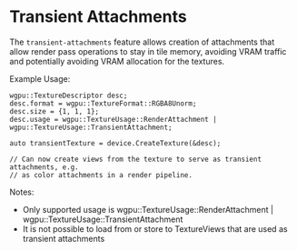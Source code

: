 # Transient Attachments

The `transient-attachments` feature allows creation of attachments that allow
render pass operations to stay in tile memory, avoiding VRAM traffic and
potentially avoiding VRAM allocation for the textures.

Example Usage:
```
wgpu::TextureDescriptor desc;
desc.format = wgpu::TextureFormat::RGBA8Unorm;
desc.size = {1, 1, 1};
desc.usage = wgpu::TextureUsage::RenderAttachment | wgpu::TextureUsage::TransientAttachment;

auto transientTexture = device.CreateTexture(&desc);

// Can now create views from the texture to serve as transient attachments, e.g.
// as color attachments in a render pipeline.
```

Notes:
- Only supported usage is wgpu::TextureUsage::RenderAttachment |
wgpu::TextureUsage::TransientAttachment
- It is not possible to load from or store to TextureViews that are used as
transient attachments
